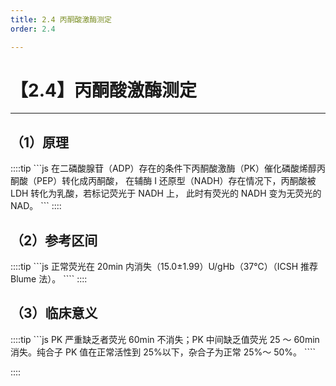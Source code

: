 ```yaml
---
title: 2.4 丙酮酸激酶测定
order: 2.4

---
```


# 【2.4】丙酮酸激酶测定

<kaodian :text="'血液学检验记忆卡'" />

<!-- ###### 第十章 红细胞酶缺陷性贫血及其实验诊断

> 临床血液学检验 -->

<beitiX/>

---

## （1）原理

<son :text="'血液学检验记忆卡'" text1="（1）原理" :textOption="[['掌握','基础知识',''],['掌握','基础知识','相关专业知识'],['掌握','基础知识','相关专业知识']]" />
::::tip
```js
在二磷酸腺苷（ADP）存在的条件下丙酮酸激酶（PK）催化磷酸烯醇丙酮酸（PEP）转化成丙酮酸，
在辅酶 Ⅰ 还原型（NADH）存在情况下，丙酮酸被 LDH 转化为乳酸，若标记荧光于 NADH 上，
此时有荧光的 NADH 变为无荧光的 NAD。
```
::::

## （2）参考区间

<son :text="'血液学检验记忆卡'" text1="（2）参考区间" :textOption="[['掌握','基础知识',''],['掌握','基础知识','相关专业知识'],['掌握','基础知识','相关专业知识']]" />
::::tip
```js
正常荧光在 20min 内消失（15.0±1.99）U/gHb（37℃）（ICSH 推荐 Blume 法）。
````
::::

## （3）临床意义

<son :text="'血液学检验记忆卡'" text1="（3）临床意义" :textOption="[['掌握','专业知识','专业实践能力'],['掌握','专业知识','专业实践能力'],['掌握','专业知识','专业实践能力']]" />
::::tip
```js
PK 严重缺乏者荧光 60min 不消失；PK 中间缺乏值荧光 25 ～ 60min 消失。纯合子 PK 值在正常活性到 25%以下，杂合子为正常 25%～ 50%。
````

::::
